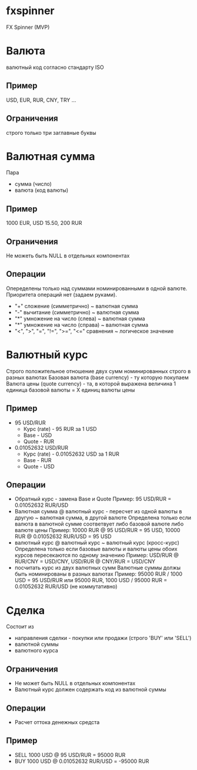 # fxspinner
FX Spinner (MVP)
# Валюта
валютный код согласно стандарту  ISO
## Пример
USD, EUR, RUR, CNY, TRY ...
## Ограничения
строго только три заглавные буквы 
# Валютная сумма
Пара 
* сумма (число)
* валюта (код валюты)
## Пример
1000 EUR, USD 15.50, 200 RUR
## Ограничения
Не можеть быть NULL в отдельных компонентах
## Операции
Опеределены только над суммами номинированными в одной валюте. Приоритета операций нет (задаем руками).
* "+" сложение (симметрично) ~ валютная сумма
* "-" вычитание (симметрично) ~ валютная сумма
* "*" умножение на число (слева) ~ валютная сумма
* "*" умножение на число (справа) ~ валютная сумма
* "<", ">", "=", "!=", ">=", "<=" сравнения ~ логическое значение
# Валютный курс
Строго положительное отношение двух сумм номинированных строго в разных валютах
Базовая валюта (base currency) - ту которую покупаем
Валюта цены (quote currency) - та, в которой выражена величина
1 единица базовой валюты = X единиц валюты цены
## Пример
* 95 USD/RUR
    * Курс (rate) - 95 RUR за 1 USD
    * Base - USD
    * Quote - RUR
* 0.01052632 USD/RUR
    * Курс (rate) - 0.01052632 USD за 1 RUR
    * Base - RUR
    * Quote - USD
## Операции
* Обратный курс - замена Base и Quote
    Пример: 95 USD/RUR = 0.01052632 RUR/USD
* Валютная сумма @ валютный курс - пересчет из одной валюты в другую ~ валютная сумма, в другой валюте
    Определена только если валюта в валютной сумме соответвует либо базовой валюте либо валюте цены
    Пример: 10000 RUR @ 95 USD/RUR = 95 USD, 10000 RUR @ 0.01052632 RUR/USD = 95 USD 
* валютный курс @ валютный курс  ~ валютный курс (кросс-курс)
    Определена только если базовые валюты и валюты цены обоих курсов пересекаются по одному значению
    Пример: USD/RUR @ RUR/CNY = USD/CNY, USD/RUR @ CNY/RUR = USD/CNY
* посчитать курс из двух валютных сумм
    Валютные суммы должы быть номинированы в разных валютах
    Пример: 95000 RUR / 1000 USD = 95 USD/RUR или 95000 RUR, 1000 USD / 95000 RUR = 0.01052632 RUR/USD (не коммутативно)
# Сделка
Состоит из
* направления сделки - покупки или продажи (строго 'BUY' или 'SELL')
* валютной суммы
* валютного курса
## Ограничения
* Не может быть NULL в отдельных компонентах
* Валютный курс должен содержать код из валютной суммы
## Операции
* Расчет оттока денежных средста
## Пример
* SELL 1000 USD @ 95 USD/RUR = 95000 RUR 
* BUY 1000 USD @ 0.01052632 RUR/USD = -95000 RUR
